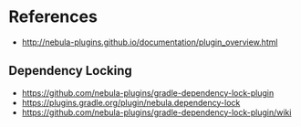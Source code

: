 # References
- http://nebula-plugins.github.io/documentation/plugin_overview.html

## Dependency Locking
- https://github.com/nebula-plugins/gradle-dependency-lock-plugin
- https://plugins.gradle.org/plugin/nebula.dependency-lock
- https://github.com/nebula-plugins/gradle-dependency-lock-plugin/wiki
